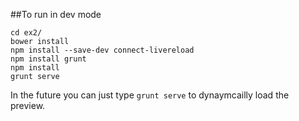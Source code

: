 ##To run in dev mode

```
cd ex2/
bower install
npm install --save-dev connect-livereload
npm install grunt
npm install
grunt serve
```

In the future you can just type `grunt serve` to dynaymcailly load the preview.

